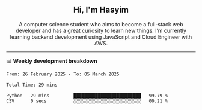 <h2 align="center">Hi, I'm Hasyim</h2>

<p align="center">A computer science student who aims to become a full-stack web developer and has a great curiosity to learn new things. I’m currently learning backend development using JavaScript and Cloud Engineer with AWS.</p>

---

📊 **Weekly development breakdown**

<!--START_SECTION:waka-->

```txt
From: 26 February 2025 - To: 05 March 2025

Total Time: 29 mins

Python   29 mins         █████████████████████████   99.79 %
CSV      0 secs          ░░░░░░░░░░░░░░░░░░░░░░░░░   00.21 %
```

<!--END_SECTION:waka-->

<!-- - You can reach me on **hasyim11c@gmail.com** -->
